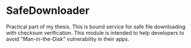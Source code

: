 # SafeDownloader
Practical part of my thesis. This is bound service for safe file downloading with checksum verification.
This module is intended to help developers to avoid "Man-in-the-Disk" vulnerability in their apps. 
